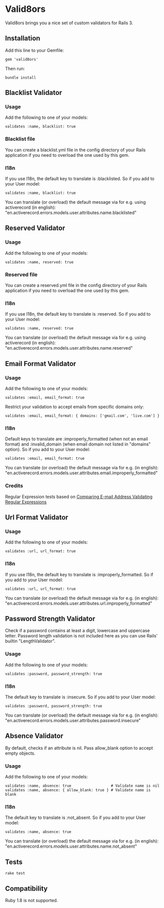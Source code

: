 # Valid8ors

Valid8ors brings you a nice set of custom validators for Rails 3.

## Installation

Add this line to your Gemfile:

    gem 'valid8ors'

Then run:

    bundle install

## Blacklist Validator

### Usage

Add the following to one of your models:

    validates :name, blacklist: true

### Blacklist file

You can create a blacklist.yml file in the config directory of your Rails application if you need to overload the one used by this gem.

### I18n

If you use I18n, the default key to translate is :blacklisted. So if you add to your User model:

    validates :name, blacklist: true

You can translate (or overload) the default message via for e.g. using activerecord (in english): "en.activerecord.errors.models.user.attributes.name.blacklisted"

## Reserved Validator

### Usage

Add the following to one of your models:

    validates :name, reserved: true

### Reserved file

You can create a reserved.yml file in the config directory of your Rails application if you need to overload the one used by this gem.

### I18n

If you use I18n, the default key to translate is :reserved. So if you add to your User model:

    validates :name, reserved: true

You can translate (or overload) the default message via for e.g. using activerecord (in english): "en.activerecord.errors.models.user.attributes.name.reserved"

## Email Format Validator

### Usage

Add the following to one of your models:

    validates :email, email_format: true

Restrict your validation to accept emails from specific domains only:

    validates :email, email_format: { domains: ['gmail.com', 'live.com'] }

### I18n

Default keys to translate are :improperly_formatted (when not an email format) and :invalid_domain (when email domain not listed in "domains" option).
So if you add to your User model:

    validates :email, email_format: true

You can translate (or overload) the default message via for e.g. (in english): "en.activerecord.errors.models.user.attributes.email.improperly_formatted"

### Credits

Regular Expression tests based on [Comparing E-mail Address Validating Regular Expressions](http://fightingforalostcause.net/misc/2006/compare-email-regex.php)

## Url Format Validator

### Usage

Add the following to one of your models:

    validates :url, url_format: true

### I18n

If you use I18n, the default key to translate is :improperly_formatted. So if you add to your User model:

    validates :url, url_format: true

You can translate (or overload) the default message via for e.g. (in english): "en.activerecord.errors.models.user.attributes.url.improperly_formatted"

## Password Strength Validator

Check if a password contains at least a digit, lowercase and uppercase letter.
Password length validation is not included here as you can use Rails' builtin "LengthValidator".

### Usage

Add the following to one of your models:

    validates :password, password_strength: true

### I18n

The default key to translate is :insecure. So if you add to your User model:

    validates :password, password_strength: true

You can translate (or overload) the default message via for e.g. (in english): "en.activerecord.errors.models.user.attributes.password.insecure"

## Absence Validator

By default, checks if an attribute is nil.
Pass allow_blank option to accept empty objects.

### Usage

Add the following to one of your models:

    validates :name, absence: true                  # Validate name is nil
    validates :name, absence: { allow_blank: true } # Validate name is blank

### I18n

The default key to translate is :not_absent. So if you add to your User model:

    validates :name, absence: true

You can translate (or overload) the default message via for e.g. (in english): "en.activerecord.errors.models.user.attributes.name.not_absent"

## Tests

    rake test

## Compatibility

Ruby 1.8 is not supported.

